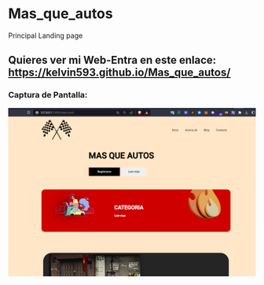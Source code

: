 # Mas_que_autos
Principal Landing page

## Quieres ver mi Web-Entra en este enlace: https://kelvin593.github.io/Mas_que_autos/

### Captura de Pantalla:

![](media/miweb.png)
